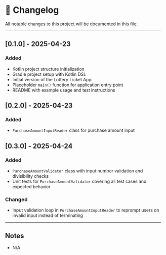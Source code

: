 # 📌 Changelog

All notable changes to this project will be documented in this file.

---

## [0.1.0] - 2025-04-23

### Added

- Kotlin project structure initialization
- Gradle project setup with Kotlin DSL
- Initial version of the Lottery Ticket App
- Placeholder `main()` function for application entry point
- README with example usage and test instructions

## [0.2.0] - 2025-04-23

### Added

- `PurchaseAmountInputReader` class for purchase amount input

## [0.3.0] - 2025-04-24

### Added

- `PurchaseAmountValidator` class with input number validation and divisibility checks
- Unit tests for `PurchaseAmountValidator` covering all test cases and expected behavior

### Changed

-  Input validation loop in `PurchaseAmountInputReader` to reprompt users on invalid input instead of terminating

---

## Notes

- N/A